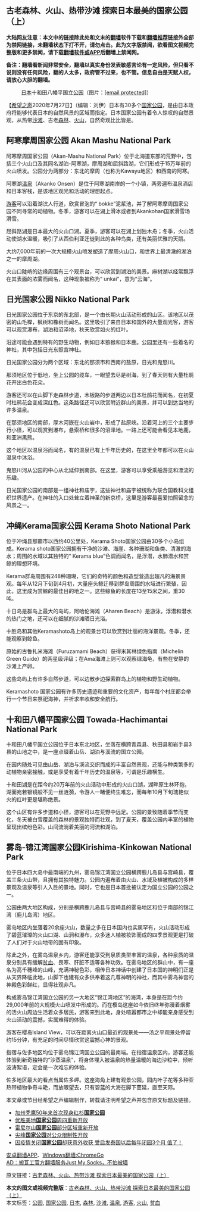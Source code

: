  <h2>古老森林、火山、热带沙滩 探索日本最美的国家公园（上）</h2> <p class="notice"><b>大陆网友注意：本文中的链接除此处和文末的<a href="https://github.com/bannedbook/fanqiang" >翻墙</a>软件下载和<a href="https://github.com/killgcd/justmysocks/blob/master/README.md">翻墙推荐</a>链接外全部为禁网链接，未翻墙状态下打不开，请勿点击。此为文字版禁闻，欲看图文视频完整版和更多禁闻，请下载<a href="https://github.com/bannedbook/fanqiang">翻墙软件或APP</a>后翻墙上禁闻网。</p><p>备注：翻墙看新闻非常安全，翻墙以真实身份发表敏感言论有一定风险，但只看不说则没有任何风险，翻的人太多，政府管不过来，也不管。信息自由是天赋人权，请放心大胆的翻墙。</b></p>  <div class="entry"> <figure><figcaption><a href="https://www.bannedbook.org/bnews/tag/%e6%97%a5%e6%9c%ac/" class="st_tag internal_tag" rel="tag" title="标签 日本 下的日志">日本</a>十和田八幡平国立<a href="https://www.bannedbook.org/bnews/tag/%e5%85%ac%e5%9b%ad/" class="st_tag internal_tag" rel="tag" title="标签 公园 下的日志">公园</a>（图片：<a href="/cdn-cgi/l/email-protection" data-cfemail="85e3e4e6e0e7eaeaeec5cbe4f1eceaebe4e9d5e4f7eecae3cfe4f5e4eb">[email&#160;protected]</a>）</figcaption></figure> <p>【<span class='wp_keywordlink_affiliate'><a href="https://www.soundofhope.org" title="希望之声" target="_blank">希望之声</a></span>2020年7月27日】（编辑：刘伊）日本有30多个<a href="https://www.bannedbook.org/bnews/tag/%e5%9b%bd%e5%ae%b6%e5%85%ac%e5%9b%ad/" class="st_tag internal_tag" rel="tag" title="标签 国家公园 下的日志">国家公园</a>，是由日本政府将能够代表日本的自然风景的区域而指定。日本国家公园有着令人惊叹的自然景观，从热带<a href="https://www.bannedbook.org/bnews/tag/%e6%b2%99%e6%bb%a9/" class="st_tag internal_tag" rel="tag" title="标签 沙滩 下的日志">沙滩</a>、古老<a href="https://www.bannedbook.org/bnews/tag/%E6%A3%AE%E6%9E%97/" class="st_tag internal_tag" rel="tag" title="标签 森林 下的日志">森林</a>、<a href="https://www.bannedbook.org/bnews/tag/%e7%81%ab%e5%b1%b1/" class="st_tag internal_tag" rel="tag" title="标签 火山 下的日志">火山</a>，自然奇观比比皆是。</p> <h2>阿寒摩周国家公园 Akan Mashu National Park</h2> <p>阿寒摩周国家公园（Akan-Mashu National Park）位于北海道东部的荒野中，包括三个火山口及其同名湖泊-阿寒湖，摩周湖和屈斜路湖，它们形成于15万年前的火山喷发。公园分为两部分：东北的摩周（也称为Kawayu地区）和西南的阿寒。</p> <p></p> <p>阿寒湖<a href="https://www.bannedbook.org/bnews/tag/%E6%B8%A9%E6%B3%89/" class="st_tag internal_tag" rel="tag" title="标签 温泉 下的日志">温泉</a>（Akanko Onsen）是位于阿寒湖南岸的一个小镇，两旁遍布温泉酒店和日本客栈，是该地区观光和活动的理想起点。</p> <p></p> <p><a href="https://www.bannedbook.org/bnews/tag/%E6%B8%B8%E5%AE%A2/" class="st_tag internal_tag" rel="tag" title="标签 游客 下的日志">游客</a>可以沿着湖滨人行道，欣赏冒泡的“ bokke”泥浆池，并了解阿寒摩周国家公园不同寻常的动植物。冬季，游客可以在湖上滑冰或者到Akankohan国家滑雪场滑雪。</p> <p>屈斜路湖是日本最大的火山口湖。夏季，游客可以在湖上划独木舟；冬季，火山活动使湖水温暖，吸引了从西伯利亚迁徙到此的各种鸟类，还有美丽优雅的天鹅。 </p> <p>大约7,000年前的一次大规模火山喷发塑造了摩周火山口，和世界上最清澈的湖泊之一的摩周湖。</p> <p></p> <p></p> <p>火山口陡峭的边缘周围有三个观景台，可以欣赏到湖泊的美景。麻树湖以经常飘浮在其表面的浓雾而闻名，这种现象被称为“ unkai”，意为“云海”。</p> <p></p> <h2>日光国家公园 Nikko National Park</h2> <p>日光国家公园位于东京的东北部，是一个由长期火山活动形成的山区。该地区以茂密的山毛榉，枫树和橡树而闻名。这里吸引了来自日本和国外的大量观光客，游客可以观赏瀑布，湖泊和沼泽地，秋天欣赏如火的红叶。</p>  <p></p> <p>沿途可能会遇到特有的野生动物，例如日本猕猴和日本鹿。公园里还有一些着名的神社，其中包括日光东照宫神社。</p> <p>日光国家公园分为两个区域：东北的那须市和西南的盐原，日光和鬼怒川。</p> <p></p> <p>那须地区位于低地，坐上公园的缆车，一眼望去尽是树海，到了春天则有大量杜鹃花开出白色花朵。</p> <p>游客还可以在山脚下走森林步道，木板路的步道两边以日本杜鹃花而闻名，在初夏时杜鹃花会变成深红色。这条路径还可以欣赏附近群山的美景，并可以到达当地的许多温泉。 </p> <p></p> <p>在那须地区的南部，厚木河嵌在火山岩中，形成了盐原峡。沿着河上的三个主要步行小径，可以观赏到瀑布，悬索桥和很多的沼泽地。一路上还可能会看见本地鹿，和亚洲黑熊。</p> <p>这个地区以温泉浴而闻名，有的温泉已有上千年历史的，在这里全年都可以在火山温泉中沐浴。</p> <p>鬼怒川河从公园的中心从北延伸到南部。在这里，游客可以享受乘船游览和漂流的乐趣。</p> <p></p> <p>日光国家公园的南部是一组神社和庙宇，这些神社和庙宇被统称为联合国教科文组织世界遗产。在神社的入口处耸立着神圣的新京桥，这里是游客最喜爱拍照留念的风景之一。</p> <h2>冲绳Kerama国家公园 Kerama Shoto National Park</h2> <p>位于冲绳县那霸市以西约40公里处，Kerama Shoto国家公园由30多个小岛组成。Kerama shoto国家公园拥有干净的沙滩、海崖、各种珊瑚和鱼类、清澈的海水；周围的水域以其独特的“ Kerama blue”色调而闻名，是浮潜，水肺潜水和赏鲸的理想环境。</p>  <p></p> <p>Kerama群岛周围有248种珊瑚，它们的奇特的颜色和造型营造出超凡的海景景观。每年从12月下旬到4月初，大量座头鲸迁移到群岛周围的水域进行繁殖，因此，这里成为赏鲸的最佳目的地之一。这些鲸鱼的长度在13至15米之间，重30吨。</p> <p>十日岛是群岛上最大的岛屿，阿哈伦海滩（Aharen Beach）是游泳，浮潜和潜水的热门之地，还可以在细腻的沙滩晒日光浴。</p> <p></p> <p>十胜岛和其他Keramashoto岛上的观景台可以欣赏到壮丽的海洋景观。冬季，还能观察到鲸鱼。 </p> <p>原始的古鲁扎米海滩（Furuzamami Beach）获得米其林绿色指南（Michelin Green Guide）的两星级评级；在Ama海滩上则可以观察绿海龟，有些在安静的沙滩上产卵。</p> <p>这些岛屿上有许多自然步道，可以边散步边探索群岛上的植物和野生动植物。</p> <p>Keramashoto 国家公园有许多历史遗迹和重要的文化资产，每年每个村庄都会举行一个节日来祭祀海神，并祈求丰收和安全航行。</p> <h2>十和田八幡平国家公园 Towada-Hachimantai National Park</h2> <p>十和田八幡平国立公园位于日本东北地区，坐落在横跨青森县、秋田县和岩手县3县的山地之中，是一座点缀着山岳、湖泊与溪流的国立公园。</p> <p></p> <p>在园内随处可见由山岳、湖泊与溪流交织而成的丰富自然景观，还能与种类繁多的动植物亲密接触，或是享受有着千年历史的温泉等，可谓是乐趣横生。</p> <p>十和田湖是在距今约20万年前的火山活动中形成的火山口湖，湖畔原生林环抱，湖面宛若银镜般不见一丝涟漪，令游人一睹便终生难忘，而每年10月下旬瑰艳似火的红叶更是堪称绝景。</p> <p></p>  <p>这个山区有许多步道和小径，游客可以在荒野中远足。公园的景致随着季节而变化，冬天被白雪覆盖的森林的景观独特而壮观，到了夏天，覆盖公园内丰富的植物呈现出缤纷色彩。山间流淌着美丽的河流和湖泊。</p> <h2>雾岛-锦江湾国家公园Kirishima-Kinkowan National Park</h2> <p>位于日本四大岛中最南端的九州，雾岛锦江湾国立公园横跨鹿儿岛县与宫崎县，覆盖三条火山带，且拥有其独特魅力。公园内遍布着由火山、水域及植被构成的多样景观及温泉等引人入胜的景地。同时，它也是日本首批被认定为国立公园的公园之一。</p> <p></p> <p>公园由两大地区构成，分别是横跨鹿儿岛县与宫崎县的雾岛地区和位于南部的锦江湾（鹿儿岛湾）地区。</p> <p>雾岛地区内坐落着20余座火山，数量之多在日本国内也实属罕有，火山活动形成了碧蓝璀璨的火山口湖、山涧和瀑布，众多迷人植被妆饰而成的四季景观更是打破了人们对于火山地带的固有印象。</p> <p></p> <p>除此之外，在雾岛温泉乡内，游客还能享受到泉质类型丰富的温泉，各种泉质的温泉分别具有缓解<a href="https://www.bannedbook.org/bnews/tag/%E8%B4%AB%E8%A1%80/" class="st_tag internal_tag" rel="tag" title="标签 贫血 下的日志">贫血</a>、畏寒、肝脏不适等各种功效。在雾岛地区的群山中，有一座名为高千穗峰的山峰，充满神秘色彩，相传日本神话中创建了日本国的神明们正是从天界降临此地，山脚下也建有众多供奉着这几尊神明的神社，而其中雾岛神宫的神殿色彩鲜红，显得壮观非凡。</p> <p>构成雾岛锦江湾国立公园的另一大地区“锦江湾地区”的海湾，本身是在距今约29,000年前的大规模火山喷发中形成的。而在樱岛这座如今依旧终年弥漫着烟雾的活火山周边生活着众多居民，游客来到此地，身处喧嚣都市之中却能亲身感受到火山活动的震撼，实属难得的体验。</p> <p></p> <p>游客在樱岛Island View，可以在距离火山口最近的观景处——汤之平观景处停留约15分钟，有充足的时间尽情欣赏这震撼心神的景观。</p> <p></p> <p>指宿与佐多地区均位于雾岛锦江湾国立公园的最南端。在指宿温泉区内，游客还能体验到新奇独特的“沙蒸温泉”，将身体埋入被温泉的热量温暖的海边沙粒中，倾听波涛絮语，定会是一次难忘的体验。</p> <p>佐多地区最大的看点当属佐多岬。这座海角上建有观景公园，园内叶子花等多种亚热带植物争奇斗艳，而放眼望去，只有碧蓝的大海在脚下蔓延，直至天际。</p>  <p>本文章或节目经希望之声编辑制作，转载请注明希望之声并包含原文标题及链接。</p> <ul class='op-related-articles' title='相关阅读'> <li><a href='https://www.bannedbook.org/bnews/worldnews/usa/20200710/1358469.html' target='_blank'>加州秃鹰50年来首次现身红杉<b>国家公园</b></a></li> <li><a href='https://www.bannedbook.org/bnews/worldnews/usa/20200610/1342459.html' target='_blank'>优胜美地<b>国家公园</b>周四重新开放</a></li> <li><a href='https://www.bannedbook.org/bnews/worldnews/usa/20200610/1342455.html' target='_blank'>雷尼尔山<b>国家公园</b>部分区域重新开放</a></li> <li><a href='https://www.bannedbook.org/bnews/worldnews/usa/20200527/1334881.html' target='_blank'>尖峰<b>国家公园</b>对公众限制性开放</a></li> <li><a href='https://www.bannedbook.org/bnews/comments/20200524/1333494.html' target='_blank'>因疫情关闭<b>国家公园</b>却获意外收获 受启发泰国以后每年闭园3个月 值了！</a></li> </ul> <div class="texttj"> <a href="https://github.com/bannedbook/fanqiang/wiki/%E7%A6%81%E9%97%BB%E7%BD%91%E5%AE%89%E5%8D%93%E7%BF%BB%E5%A2%99%E6%96%B0%E9%97%BBAPP" target="_blank">安卓翻墙APP</a>、<a href="https://github.com/bannedbook/fanqiang/wiki/Chrome%E4%B8%80%E9%94%AE%E7%BF%BB%E5%A2%99%E5%8C%85" target="_blank">Windows翻墙:ChromeGo</a><br/> <a href="https://github.com/killgcd/justmysocks/blob/master/README.md" target="_blank">AD：搬瓦工官方翻墙服务Just My Socks，不怕被墙</a> </div><p>原文链接：<a class="src_link"  href="https://www.soundofhope.org/post/403474" target="_blank">古老森林、火山、热带沙滩 探索日本最美的国家公园（上）</a></p><a name='sharetosocial'></a>         <div><b>本文的图文或视频完整版</b>：<a href='https://www.bannedbook.org/bnews/comments/20200728/1367198.html'>古老森林、火山、热带沙滩 探索日本最美的国家公园（上）</a></div>  </div><!--END ENTRY--> <div class="postfooter"> <div>本文标签：<a href="https://www.bannedbook.org/bnews/tag/%e5%85%ac%e5%9b%ad/" rel="tag">公园</a>, <a href="https://www.bannedbook.org/bnews/tag/%e5%9b%bd%e5%ae%b6%e5%85%ac%e5%9b%ad/" rel="tag">国家公园</a>, <a href="https://www.bannedbook.org/bnews/tag/%e6%97%a5%e6%9c%ac/" rel="tag">日本</a>, <a href="https://www.bannedbook.org/bnews/tag/%E6%A3%AE%E6%9E%97/" rel="tag">森林</a>, <a href="https://www.bannedbook.org/bnews/tag/%e6%b2%99%e6%bb%a9/" rel="tag">沙滩</a>, <a href="https://www.bannedbook.org/bnews/tag/%E6%B8%A9%E6%B3%89/" rel="tag">温泉</a>, <a href="https://www.bannedbook.org/bnews/tag/%E6%B8%B8%E5%AE%A2/" rel="tag">游客</a>, <a href="https://www.bannedbook.org/bnews/tag/%e7%81%ab%e5%b1%b1/" rel="tag">火山</a>, <a href="https://www.bannedbook.org/bnews/tag/%E8%B4%AB%E8%A1%80/" rel="tag">贫血</a></div>  </div><!--END POSTFOOTER--> 